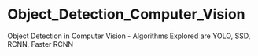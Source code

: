 # Object_Detection_Computer_Vision
Object Detection in Computer Vision - Algorithms Explored  are YOLO, SSD, RCNN, Faster RCNN
